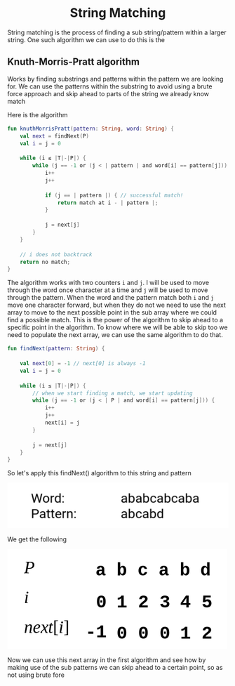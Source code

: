 <div align="center"><h1> String Matching </h1></div>

String matching is the process of finding a sub string/pattern within a larger string. One such algorithm we can use to
do this is the

## Knuth-Morris-Pratt algorithm

Works by finding substrings and patterns within the pattern we are looking for. We can use the patterns within the
substring to avoid using a brute force approach and skip ahead to parts of the string we already know match

Here is the algorithm

```kotlin
fun knuthMorrisPratt(pattern: String, word: String) {
    val next = findNext(P)
    val i = j = 0

    while (i ≤ |T|-|P|) {
        while (j == -1 or (j < | pattern | and word[i] == pattern[j])) {
            i++
            j++

            if (j == | pattern |) { // successful match!
                return match at i - | pattern |;
            }

            j = next[j]
        }
    }

    // i does not backtrack
    return no match;
}
```

The algorithm works with two counters `i` and `j`. I will be used to move through the word once character at a time
and `j` will be used to move through the pattern. When the word and the pattern match both `i` and `j` move one
character forward, but when they do not we need to use the next array to move to the next possible point in the sub
array where we could find a possible match. This is the power of the algorithm to skip ahead to a specific point in the
algorithm. To know where we will be able to skip too we need to populate the next array, we can use the same algorithm
to do that.

```kotlin
fun findNext(pattern: String) {

    val next[0] = -1 // next[0] is always -1
    val i = j = 0

    while (i ≤ |T|-|P|) {
        // when we start finding a match, we start updating  
        while (j == -1 or (j < | P | and word[i] == pattern[j])) {
            i++
            j++
            next[i] = j
        }

        j = next[j]
    }
}
```

So let's apply this findNext() algorithm to this string and pattern

![](images/word_and_pattern.png)

We get the following

![img.png](img.png)

Now we can use this next array in the first algorithm and see how by making use of the sub patterns we can skip ahead to
a certain point, so as not using brute fore
